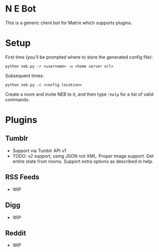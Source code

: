 N E Bot
=======

This is a generic client bot for Matrix which supports plugins.

Setup
=====
First time (you'll be prompted where to store the generated config file):

    python neb.py -r <username> -u <home server url>
  
Subsequent times:

    python neb.py -c <config location>
    
Create a room and invite NEB to it, and then type ``!help`` for a list of valid commands.


Plugins
=======

Tumblr
------
 - Support via Tumblr API v1
 - TODO: v2 support, using JSON not XML. Proper image support. Get entire state from rooms. Support extra options as described in help.

RSS Feeds
---------
 - WIP

Digg
----
 - WIP

Reddit
------
 - WIP
